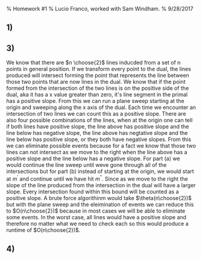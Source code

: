 % Homework #1
% Lucio Franco, worked with Sam Windham.
% 9/28/2017

## 1)

## 3)

We know that there are $n \choose{2}$ lines inducded from a set of n points in general position. If we transform every point to the dual, the lines produced will intersect forming the point that represents the line between those two points that are now lines in the dual. We know that if the point formed from the intersection of the two lines is on the positive side of the dual, aka it has a x value greater than zero, it's line segment in the primal has a positive slope. From this we can run a plane sweep starting at the origin and sweeping along the x axis of the dual. Each time we encounter an intersection of two lines we can count this as a positive slope. There are also four possible combinations of the lines, when at the origin one can tell if both lines have positive slope, the line above has positive slope and the line below has negative slope, the line above has negtative slope and the line below has positive slope, or they both have negative slopes. From this we can eliminate possible events because for a fact we know that those two lines can not intersect as we move to the right when the line above has a positive slope and the line below has a negative slope. For part (a) we would continue the line sweep until weve gone through all of the intersections but for part (b) instead of starting at the origin, we would start at $m^'$ and continue until we have hit $m^{''}$. Since as we move to the right the slope of the line produced from the intersection in the dual will have a larger slope. Every intersection found within this bound will be counted as a positive slope. A brute force algorithinm would take $\theta(n\choose{2})$ but with the plane sweep and the eleimination of events we can reduce this to $O(n\choose{2})$ because in most cases we will be able to eliminate some events. In the worst case, all lines would have a positive slope and therefore no matter what we need to check each so this would produce a runtime of $O(n\choose{2})$.

## 4)


